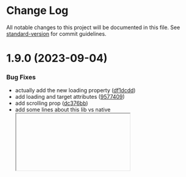 # Change Log

All notable changes to this project will be documented in this file. See [standard-version](https://github.com/conventional-changelog/standard-version) for commit guidelines.

# 1.9.0 (2023-09-04)


### Bug Fixes

* actually add the new loading property ([df1dcdd](https://github.com/svenanders/react-iframe/commit/df1dcdd37c5da057499b43380521ae3692b4af23))
* add loading and target attributes ([9577409](https://github.com/svenanders/react-iframe/commit/9577409c2336d59983a932e9cf52bc91a69e534e))
* add scrolling prop ([dc376bb](https://github.com/svenanders/react-iframe/commit/dc376bb0d06b61c3fa771f1efceb66fc4ce42fee))
* add some lines about this lib vs native <iframe> ([e64bd0a](https://github.com/svenanders/react-iframe/commit/e64bd0a832c00b02931bf18ee1316bd237109df8))
* compile to es5 ([aa6620a](https://github.com/svenanders/react-iframe/commit/aa6620af3335b6485135d5947e924b2d38f83c26))
* embarrassing typo ([a26de77](https://github.com/svenanders/react-iframe/commit/a26de7779a8ee14c3273c9f1279c575740d265fd))
* merge PR from colmbrady, and update outdated dependencies ([67fa144](https://github.com/svenanders/react-iframe/commit/67fa144b236396f0a8537f1de54e93d9b42eaa5d))
* merge styles into style ([93d9bfe](https://github.com/svenanders/react-iframe/commit/93d9bfecf0c5d086e7c3bd2d5721ee0a6b657675))


### Features

* deprecates attributes according to HTML5 spec, sets new default values ([e1c6a62](https://github.com/svenanders/react-iframe/commit/e1c6a62bf64ce7092a1ab3fe1875eaa8580703a5))



## [1.8.5](https://github.com/svenanders/react-iframe/compare/v1.8.4...v1.8.5) (2022-10-20)



## [1.8.4](https://github.com/svenanders/react-iframe/compare/v1.8.3...v1.8.4) (2022-09-27)



## [1.8.3](https://github.com/svenanders/react-iframe/compare/v1.8.2...v1.8.3) (2022-09-27)



## [1.8.2](https://github.com/svenanders/react-iframe/compare/v1.8.1...v1.8.2) (2022-09-26)



## [1.8.1](https://github.com/svenanders/react-iframe/compare/v1.8.0...v1.8.1) (2022-09-26)


### Bug Fixes

* merge styles into style ([93d9bfe](https://github.com/svenanders/react-iframe/commit/93d9bfecf0c5d086e7c3bd2d5721ee0a6b657675))



# [1.8.0](https://github.com/svenanders/react-iframe/compare/v1.7.16...v1.8.0) (2019-04-14)


### Bug Fixes

* add some lines about this lib vs native <iframe> ([e64bd0a](https://github.com/svenanders/react-iframe/commit/e64bd0a))


### Features

* deprecates attributes according to HTML5 spec, sets new default values ([e1c6a62](https://github.com/svenanders/react-iframe/commit/e1c6a62))



## [1.7.16](https://github.com/svenanders/react-iframe/compare/v1.7.15...v1.7.16) (2019-04-14)


### Bug Fixes

* actually add the new loading property ([df1dcdd](https://github.com/svenanders/react-iframe/commit/df1dcdd))



## [1.7.15](https://github.com/svenanders/react-iframe/compare/v1.7.14...v1.7.15) (2019-04-14)


### Bug Fixes

* compile to es5 ([aa6620a](https://github.com/svenanders/react-iframe/commit/aa6620a))



## [1.7.14](https://github.com/svenanders/react-iframe/compare/v1.7.13...v1.7.14) (2019-04-14)



## [1.7.13](https://github.com/svenanders/react-iframe/compare/v1.7.12...v1.7.13) (2019-04-14)


### Bug Fixes

* embarrassing typo ([a26de77](https://github.com/svenanders/react-iframe/commit/a26de77))



## [1.7.12](https://github.com/svenanders/react-iframe/compare/v1.7.11...v1.7.12) (2019-04-14)


### Bug Fixes

* add loading and target attributes ([9577409](https://github.com/svenanders/react-iframe/commit/9577409))



## [1.7.11](https://github.com/svenanders/react-iframe/compare/v1.7.10...v1.7.11) (2019-04-11)



## [1.7.10](https://github.com/svenanders/react-iframe/compare/v1.7.9...v1.7.10) (2019-04-11)



## [1.7.9](https://github.com/svenanders/react-iframe/compare/v1.7.8...v1.7.9) (2019-04-11)



## [1.7.8](https://github.com/svenanders/react-iframe/compare/v1.7.7...v1.7.8) (2019-04-11)



## [1.7.7](https://github.com/svenanders/react-iframe/compare/v1.0.1...v1.7.7) (2019-04-11)



## [1.7.6](https://github.com/svenanders/react-iframe/compare/v1.0.1...v1.7.6) (2019-04-11)



<a name="1.7.4"></a>
## [1.7.4](https://github.com/svenanders/react-iframe/compare/v1.7.3...v1.7.4) (2019-04-10)



<a name="1.7.3"></a>
## [1.7.3](https://github.com/svenanders/react-iframe/compare/v1.7.2...v1.7.3) (2019-04-10)



<a name="1.7.2"></a>
## [1.7.2](https://github.com/svenanders/react-iframe/compare/v1.7.1...v1.7.2) (2019-04-10)



<a name="1.7.1"></a>
## [1.7.1](https://github.com/svenanders/react-iframe/compare/v1.7.0...v1.7.1) (2019-04-10)



<a name="1.7.0"></a>
# [1.7.0](https://github.com/svenanders/react-iframe/compare/v1.6.3...v1.7.0) (2019-04-10)



<a name="1.6.3"></a>
## [1.6.3](https://github.com/svenanders/react-iframe/compare/v1.6.2...v1.6.3) (2019-04-10)



<a name="1.6.2"></a>
## [1.6.2](https://github.com/svenanders/react-iframe/compare/v1.6.1...v1.6.2) (2019-04-09)



<a name="1.6.1"></a>
## [1.6.1](https://github.com/svenanders/react-iframe/compare/v1.6.0...v1.6.1) (2019-04-09)



<a name="1.6.0"></a>
# [1.6.0](https://github.com/svenanders/react-iframe/compare/v1.5.3...v1.6.0) (2019-04-09)



<a name="1.5.3"></a>
## [1.5.3](https://github.com/svenanders/react-iframe/compare/v1.5.2...v1.5.3) (2019-04-09)



<a name="1.5.2"></a>
## [1.5.2](https://github.com/svenanders/react-iframe/compare/v1.5.0...v1.5.2) (2019-04-09)


### Bug Fixes

* add scrolling prop ([dc376bb](https://github.com/svenanders/react-iframe/commit/dc376bb))



<a name="1.5.0"></a>
# [1.5.0](https://github.com/svenanders/react-iframe/compare/v1.4.1...v1.5.0) (2019-02-20)



<a name="1.4.1"></a>
## [1.4.1](https://github.com/svenanders/react-iframe/compare/v1.3.3...v1.4.1) (2019-02-20)


### Bug Fixes

* merge PR from colmbrady, and update outdated dependencies ([67fa144](https://github.com/svenanders/react-iframe/commit/67fa144))



<a name="1.4.0"></a>
# [1.4.0](https://github.com/svenanders/react-iframe/compare/v1.3.4...v1.4.0) (2019-02-08)



<a name="1.3.4"></a>
## [1.3.4](https://github.com/svenanders/react-iframe/compare/v1.3.3...v1.3.4) (2019-02-08)



<a name="1.3.3"></a>
## [1.3.3](https://github.com/svenanders/react-iframe/compare/v1.3.2...v1.3.3) (2018-09-30)



<a name="1.3.2"></a>
## [1.3.2](https://github.com/svenanders/react-iframe/compare/v1.3.1...v1.3.2) (2018-09-27)



<a name="1.3.1"></a>
## [1.3.1](https://github.com/svenanders/react-iframe/compare/v1.3.0...v1.3.1) (2018-09-27)



<a name="1.3.0"></a>
# [1.3.0](https://github.com/svenanders/react-iframe/compare/v1.2.1...v1.3.0) (2018-09-12)



<a name="1.2.1"></a>
## [1.2.1](https://github.com/svenanders/react-iframe/compare/v1.2.0...v1.2.1) (2018-09-12)



<a name="1.2.0"></a>
# [1.2.0](https://github.com/svenanders/react-iframe/compare/v1.1.2...v1.2.0) (2018-06-21)



<a name="1.1.2"></a>
## [1.1.2](https://github.com/svenanders/react-iframe/compare/v1.1.1...v1.1.2) (2018-06-21)



<a name="1.1.0"></a>
# [1.1.0](https://github.com/svenanders/react-iframe/compare/v1.0.13...v1.1.0) (2017-11-07)



<a name="1.0.13"></a>
## [1.0.13](https://github.com/svenanders/react-iframe/compare/v1.0.10...v1.0.13) (2017-11-07)



<a name="1.0.12"></a>
## [1.0.12](https://github.com/svenanders/react-iframe/compare/v1.0.11...v1.0.12) (2017-11-07)



<a name="1.0.11"></a>
## [1.0.11](https://github.com/svenanders/react-iframe/compare/v1.0.10...v1.0.11) (2017-11-07)



<a name="1.0.10"></a>
## [1.0.10](https://github.com/svenanders/react-iframe/compare/v1.0.9...v1.0.10) (2017-11-07)



<a name="1.0.9"></a>
## [1.0.9](https://github.com/svenanders/react-iframe/compare/v1.0.8...v1.0.9) (2017-11-07)



<a name="1.0.8"></a>
## [1.0.8](https://github.com/svenanders/react-iframe/compare/v0.0.4...v1.0.8) (2017-11-07)



<a name="1.0.7"></a>
## [1.0.7](https://github.com/svenanders/react-iframe/compare/v0.0.4...v1.0.7) (2017-11-07)
